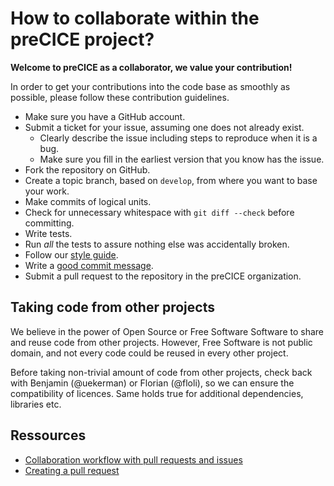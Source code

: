# How to collaborate within the preCICE project?

**Welcome to preCICE as a collaborator, we value your contribution!**

In order to get your contributions into the code base as smoothly as possible, please follow these contribution guidelines.

* Make sure you have a GitHub account.
* Submit a ticket for your issue, assuming one does not already exist.
  * Clearly describe the issue including steps to reproduce when it is a bug.
  * Make sure you fill in the earliest version that you know has the issue.
* Fork the repository on GitHub.
* Create a topic branch, based on ```develop```, from where you want to base your work.
* Make commits of logical units.
* Check for unnecessary whitespace with `git diff --check` before committing.
* Write tests.
* Run _all_ the tests to assure nothing else was accidentally broken.
* Follow our [style guide][style].
* Write a [good commit message][commit].
* Submit a pull request to the repository in the preCICE organization.

## Taking code from other projects
We believe in the power of Open Source or Free Software Software to share and reuse code from other projects. However, Free Software is not public domain, and not every code could be reused in every other project.

Before taking non-trivial amount of code from other projects, check back with Benjamin (@uekerman) or Florian (@floli), so we can ensure the compatibility of licences. Same holds true for additional dependencies, libraries etc.

## Ressources
* [Collaboration workflow with pull requests and issues][workflow]
* [Creating a pull request][pullrequest]

[commit]: http://tbaggery.com/2008/04/19/a-note-about-git-commit-messages.html
[pullrequest]: https://help.github.com/articles/creating-a-pull-request
[style]: https://ipvs.informatik.uni-stuttgart.de/sgs/precice/doc/develop/conventions.html
[workflow]: https://help.github.com/categories/collaborating-with-issues-and-pull-requests
